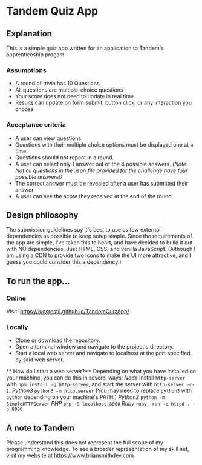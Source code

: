 # Tandem Quiz App

## Explanation

This is a simple quiz app written for an application to Tandem's apprenticeship progam.

### Assumptions

- A round of trivia has 10 Questions
- All questions are multiple-choice questions
- Your score does not need to update in real time
- Results can update on form submit, button click, or any interaction you choose

### Acceptance criteria

- A user can view questions.
- Questions with their multiple choice options must be displayed one at a time.
- Questions should not repeat in a round.
- A user can select only 1 answer out of the 4 possible answers. _(Note: Not all questions in the .json file provided for the challenge have four possible answers!)_
- The correct answer must be revealed after a user has submitted their answer
- A user can see the score they received at the end of the round

## Design philosophy

The submission guidelines say it's best to use as few external dependencies as possible to keep setup simple. Since the requirements of the app are simple, I've taken this to heart, and have decided to build it out with NO dependencies. Just HTML, CSS, and vanilla JavaScript. (Although I am using a CDN to provide two icons to make the UI more attractive, and I guess you could consider this a dependency.)

## To run the app...

### Online

Visit: https://luosrestil.github.io/TandemQuizApp/

### Locally

- Clone or download the repository.
- Open a terminal window and navigate to the project's directory.
- Start a local web server and navigate to localhost at the port specified by said web server.

** How do I start a web server?**
Depending on what you have installed on your machine, you can do this in several ways:
_Node_
Install `http-server` with `npm install -g http-server`, and start the server with `http-server -c-1`.
_Python3_
`python3 -m http.server` (You may need to replace `python3` with `python` depending on your machine's PATH.)
_Python2_
`python -m SimpleHTTPServer`
_PHP_
`php -S localhost:8000`
_Ruby_
`ruby -run -e httpd . -p 8080`

## A note to Tandem

Please understand this does not represent the full scope of my programming knowledge. To see a broader representation of my skill set, visit my website at https://www.briansmithdev.com.
